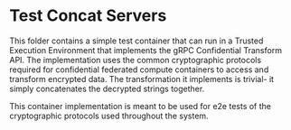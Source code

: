 # Test Concat Servers

This folder contains a simple test container that can run in a Trusted Execution
Environment that implements the gRPC Confidential Transform API. The
implementation uses the common cryptographic protocols required for confidential
federated compute containers to access and transform encrypted data. The
transformation it implements is trivial- it simply concatenates the decrypted
strings together.

This container implementation is meant to be used for e2e tests of the
cryptographic protocols used throughout the system.
